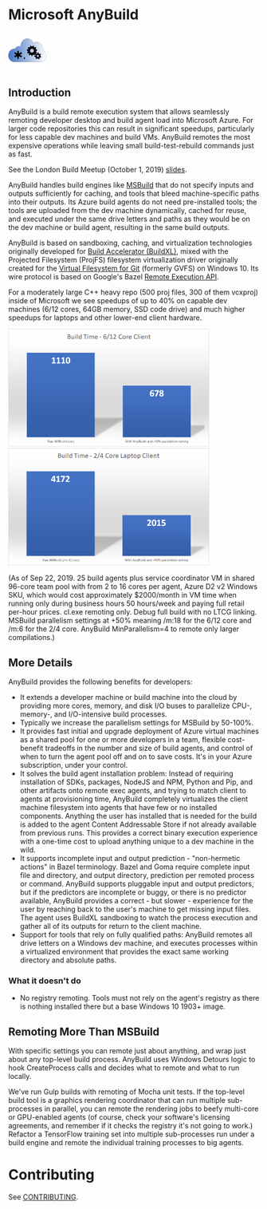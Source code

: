 # Microsoft AnyBuild

<img alt="AnyBuild Icon" src="src/Branding/AnyBuild215x215.png" width=15%>

## Introduction
AnyBuild is a build remote execution system that allows seamlessly remoting developer desktop and build agent load into Microsoft Azure. For larger code repositories this can result in significant speedups, particularly for less capable dev machines and build VMs. AnyBuild remotes the most expensive operations while leaving small build-test-rebuild commands just as fast.

See the London Build Meetup (October 1, 2019) [slides](./docs/presentations/20191001_MicrosoftRemoteExecution_LondonBuildMeetup.pptx]).

AnyBuild handles build engines like [MSBuild](https://github.com/Microsoft/MSBuild) that do not specify inputs and outputs sufficiently for caching, and tools that bleed machine-specific paths into their outputs. Its Azure build agents do not need pre-installed tools; the tools are uploaded from the dev machine dynamically, cached for reuse, and executed under the same drive letters and paths as they would be on the dev machine or build agent, resulting in the same build outputs.

AnyBuild is based on sandboxing, caching, and virtualization technologies originally developed for [Build Accelerator (BuildXL)](https://github.com/Microsoft/BuildXL), mixed with the Projected Filesystem (ProjFS) filesystem virtualization driver originally created for the [Virtual Filesystem for Git](https://github.com/Microsoft/VFSForGit) (formerly GVFS) on Windows 10. Its wire protocol is based on Google's Bazel [Remote Execution API](https://github.com/bazelbuild/remote-apis).

For a moderately large C++ heavy repo (500 proj files, 300 of them vcxproj) inside of Microsoft we see speedups of up to 40% on capable dev machines (6/12 cores, 64GB memory, SSD code drive) and much higher speedups for laptops and other lower-end client hardware.

<img alt="6/12 Core Desktop Comparison" src="docs/images/6CoreComparison.png" width=80%>
<img alt="2/4 Core Laptop Comparison" src="docs/images/2CoreLaptopComparison.png" width=80%>

(As of Sep 22, 2019. 25 build agents plus service coordinator VM in shared 96-core team pool with from 2 to 16 cores per agent, Azure D2 v2 Windows SKU, which would cost approximately $2000/month in VM time when running only during business hours 50 hours/week and paying full retail per-hour prices. cl.exe remoting only. Debug full build with no LTCG linking. MSBuild parallelism settings at +50% meaning /m:18 for the 6/12 core and /m:6 for the 2/4 core. AnyBuild MinParallelism=4 to remote only larger compilations.)

## More Details
AnyBuild provides the following benefits for developers:

* It extends a developer machine or build machine into the cloud by providing more cores, memory, and disk I/O buses to parallelize CPU-, memory-, and I/O-intensive build processes.
* Typically we increase the parallelism settings for MSBuild by 50-100%.
* It provides fast initial and upgrade deployment of Azure virtual machines as a shared pool for one or more developers in a team, flexible cost-benefit tradeoffs in the number and size of build agents, and control of when to turn the agent pool off and on to save costs. It's in your Azure subscription, under your control.
* It solves the build agent installation problem: Instead of requiring installation of SDKs, packages, NodeJS and NPM, Python and Pip, and other artifacts onto remote exec agents, and trying to match client to agents at provisioning time, AnyBuild completely virtualizes the client machine filesystem into agents that have few or no installed components. Anything the user has installed that is needed for the build is added to the agent Content Addressable Store if not already available from previous runs. This provides a correct binary execution experience with a one-time cost to upload anything unique to a dev machine in the wild.
* It supports incomplete input and output prediction - "non-hermetic actions" in Bazel terminology. Bazel and Goma require complete input file and directory, and output directory, prediction per remoted process or command. AnyBuild supports pluggable input and output predictors, but if the predictors are incomplete or buggy, or there is no predictor available, AnyBuild provides a correct - but slower - experience for the user by reaching back to the user's machine to get missing input files. The agent uses BuildXL sandboxing to watch the process execution and gather all of its outputs for return to the client machine.
* Support for tools that rely on fully qualified paths: AnyBuild remotes all drive letters on a Windows dev machine, and executes processes within a virtualized environment that provides the exact same working directory and absolute paths.

### What it doesn't do
* No registry remoting. Tools must not rely on the agent's registry as there is nothing installed there but a base Windows 10 1903+ image.

## Remoting More Than MSBuild
With specific settings you can remote just about anything, and wrap just about any top-level build process. AnyBuild uses Windows Detours logic to hook CreateProcess calls and decides what to remote and what to run locally.

We've run Gulp builds with remoting of Mocha unit tests. If the top-level build tool is a graphics rendering coordinator that can run multiple sub-processes in parallel, you can remote the rendering jobs to beefy multi-core or GPU-enabled agents (of course, check your software's licensing agreements, and remember if it checks the registry it's not going to work.) Refactor a TensorFlow training set into multiple sub-processes run under a build engine and remote the individual training processes to big agents.

# Contributing
See [CONTRIBUTING](CONTRIBUTING.md).
